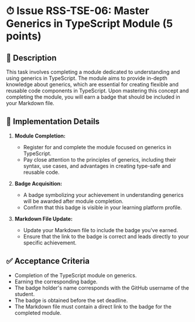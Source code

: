 # ⏱ Issue RSS-TSE-06: Master Generics in TypeScript Module (5 points)

## 📝 Description

This task involves completing a module dedicated to understanding and using generics in TypeScript. The module aims to provide in-depth knowledge about generics, which are essential for creating flexible and reusable code components in TypeScript. Upon mastering this concept and completing the module, you will earn a badge that should be included in your Markdown file.

## 🔨 Implementation Details

1. **Module Completion:**

   - Register for and complete the module focused on generics in TypeScript.
   - Pay close attention to the principles of generics, including their syntax, use cases, and advantages in creating type-safe and reusable code.

2. **Badge Acquisition:**

   - A badge symbolizing your achievement in understanding generics will be awarded after module completion.
   - Confirm that this badge is visible in your learning platform profile.

3. **Markdown File Update:**
   - Update your Markdown file to include the badge you've earned.
   - Ensure that the link to the badge is correct and leads directly to your specific achievement.

## ✅ Acceptance Criteria

- Completion of the TypeScript module on generics.
- Earning the corresponding badge.
- The badge holder's name corresponds with the GitHub username of the student.
- The badge is obtained before the set deadline.
- The Markdown file must contain a direct link to the badge for the completed module.
